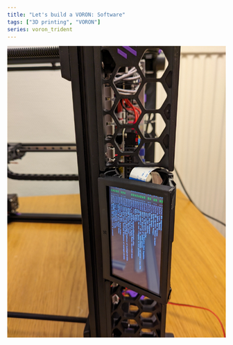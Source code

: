 ```yaml
---
title: "Let's build a VORON: Software"
tags: ["3D printing", "VORON"]
series: voron_trident
---
```


![](/images/trident/display_alive.jpg)
